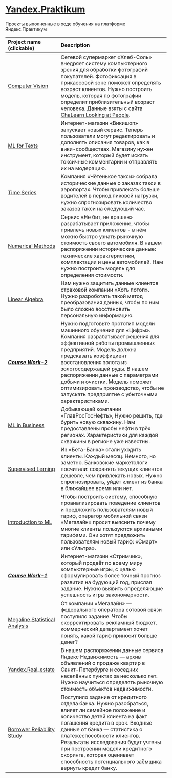 # [Yandex.Praktikum](https://practicum.yandex.ru/)
Проекты выполненные в ходе обучения на платформе Яндекс.Практикум

| Project name (clickable) | Description | 
| :-------| :-----------|
| [Computer Vision](https://github.com/karpov-ao/Yandex.Praktikum/blob/main/Data%20Science/computer_vision.ipynb) | Сетевой супермаркет «Хлеб-Соль» внедряет систему компьютерного зрения для обработки фотографий покупателей. Фотофиксация в прикассовой зоне поможет определять возраст клиентов. Нужно построить модель, которая по фотографии определит приблизительный возраст человека. Данные взяты с сайта [ ChaLearn Looking at People](https://chalearnlap.cvc.uab.cat/dataset/26/description/).|
| [ML for Texts](https://github.com/karpov-ao/Yandex.Praktikum/blob/main/Data%20Science/ml_for_texts.ipynb) | Интернет-магазин «Викишоп» запускает новый сервис. Теперь пользователи могут редактировать и дополнять описания товаров, как в вики-сообществах. Магазину нужен инструмент, который будет искать токсичные комментарии и отправлять их на модерацию.|
| [Time Series](https://github.com/karpov-ao/Yandex.Praktikum/blob/main/Data%20Science/time_siries.ipynb) | Компания «Чётенькое такси» собрала исторические данные о заказах такси в аэропортах. Чтобы привлекать больше водителей в период пиковой нагрузки, нужно спрогнозировать количество заказов такси на следующий час. |
| [Numerical Methods](https://github.com/karpov-ao/Yandex.Praktikum/blob/main/Data%20Science/numerical_methods.ipynb) | Сервис «Не бит, не крашен» разрабатывает приложение, чтобы привлечь новых клиентов - в нём можно быстро узнать рыночную стоимость своего автомобиля. В нашем распоряжении исторические данные: технические характеристики, комплектации и цены автомобилей. Нам нужно построить модель для определения стоимости. |
| [Linear Algebra](https://github.com/karpov-ao/Yandex.Praktikum/blob/main/Data%20Science/linear_algebra.ipynb) | Нам нужно защитить данные клиентов страховой компании «Хоть потоп». Нужно разроботать такой метод преобразования данных, чтобы по ним было сложно восстановить персональную информацию. |
| [***Course Work-2***](https://github.com/karpov-ao/Yandex.Praktikum/blob/main/Data%20Science/Sborniy_project_2.ipynb) | Нужно подготовьте прототип модели машинного обучения для «Цифры». Компания разрабатывает решения для эффективной работы промышленных предприятий. Модель должна предсказать коэффициент восстановления золота из золотосодержащей руды. В нашем распоряжении данные с параметрами добычи и очистки. Модель поможет оптимизировать производство, чтобы не запускать предприятие с убыточными характеристиками. |
| [ML in Business](https://github.com/karpov-ao/Yandex.Praktikum/blob/main/Data%20Science/ML_in_business.ipynb) | Добывающей компании «ГлавРосГосНефть», Нужно решить, где бурить новую скважину. Нам предоставлены пробы нефти в трёх регионах. Характеристики для каждой скважины в регионе уже известны. |
| [Supervised Lerning](https://github.com/karpov-ao/Yandex.Praktikum/blob/main/Data%20Science/supervised_learning.ipynb) | Из «Бета-Банка» стали уходить клиенты. Каждый месяц. Немного, но заметно. Банковские маркетологи посчитали: сохранять текущих клиентов дешевле, чем привлекать новых. Нужно спрогнозировать, уйдёт клиент из банка в ближайшее время или нет. |
| [Introduction to ML](https://github.com/karpov-ao/Yandex.Praktikum/blob/main/Data%20Science/introduction_to_ML.ipynb) | Чтобы построить систему, способную проанализировать поведение клиентов и предложить пользователям новый тариф, оператор мобильной связи «Мегалайн» просит выяснить почему многие клиенты пользуются архивными тарифами. Они хотят предложить пользователям новый тариф: «Смарт» или «Ультра». |
| [***Course Work-1***](https://github.com/karpov-ao/Yandex.Praktikum/blob/main/Data%20Science/Sborniy_project_1.ipynb) | Интернет-магазин «Стримчик», который продаёт по всему миру компьютерные игры, с целью сформулировать более точный прогноз развития на будующий год, прислал задание. Нужно выявить определяющие успешность игры закономерности. |
| [Megaline Statistical Analysis](https://github.com/karpov-ao/Yandex.Praktikum/blob/main/Data%20Science/Megaline_statistical_analysis.ipynb) |  От компании «Мегалайн» — федерального оператора сотовой связи поступило задание. Чтобы скорректировать рекламный бюджет, коммерческий департамент хочет понять, какой тариф приносит больше денег? |
| [Yandex.Real_estate](https://github.com/karpov-ao/Yandex.Praktikum/blob/main/Data%20Science/yandex.real_estate.ipynb) | В нашем распоряжении данные сервиса Яндекс Недвижимость — архив объявлений о продаже квартир в Санкт-Петербурге и соседних населённых пунктах за несколько лет. Нужно научиться определять рыночную стоимость объектов недвижимости. |
| [Borrower Reliability Study](https://github.com/karpov-ao/Yandex.Praktikum/blob/main/Data%20Science/borrower_reliability_study.ipynb) | Поступило задание от кредитного отдела банка. Нужно разобраться, влияет ли семейное положение и количество детей клиента на факт погашения кредита в срок. Входные данные от банка — статистика о платёжеспособности клиентов. Результаты исследования будут учтены при построении модели кредитного скоринга, которая оценивает способность потенциального заёмщика вернуть кредит банку. |
